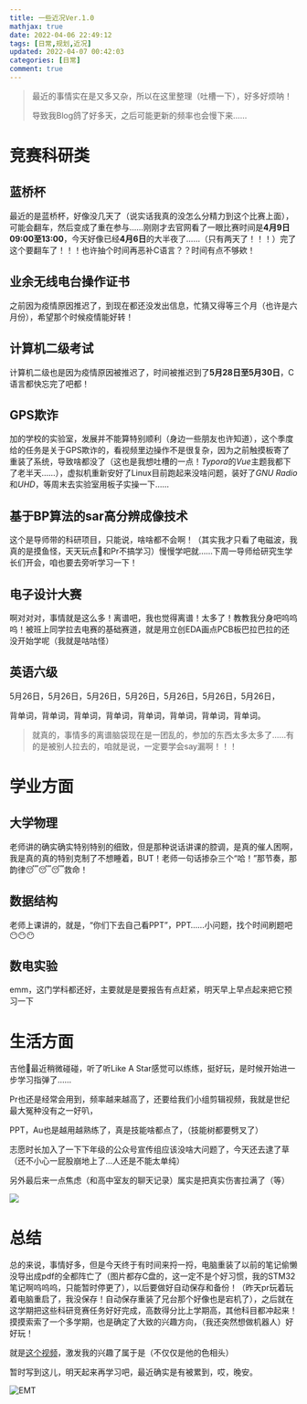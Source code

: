 ```yaml
---
title: 一些近况Ver.1.0
mathjax: true
date: 2022-04-06 22:49:12
tags: [日常,规划,近况]
updated: 2022-04-07 00:42:03categories: [日常]
comment: true
---
```


> 最近的事情实在是又多又杂，所以在这里整理（吐槽一下），好多好烦呐！
>
> 导致我Blog鸽了好多天，之后可能更新的频率也会慢下来……

# 竞赛科研类

## 蓝桥杯

最近的是蓝桥杯，好像没几天了（说实话我真的没怎么分精力到这个比赛上面），可能会翻车，然后变成了重在参与……刚刚才去官网看了一眼比赛时间是**4月9日09:00至13:00**，今天好像已经**4月6日**的大半夜了……（只有两天了！！！）完了这个要翻车了！！！也许抽个时间再恶补C语言？？时间有点不够欸！

## 业余无线电台操作证书

之前因为疫情原因推迟了，到现在都还没发出信息，忙猜又得等三个月（也许是六月份），希望那个时候疫情能好转！

## 计算机二级考试

计算机二级也是因为疫情原因被推迟了，时间被推迟到了**5月28日至5月30日**，C语言都快忘完了吧都！

## GPS欺诈

加的学校的实验室，发展并不能算特别顺利（身边一些朋友也许知道），这个季度给的任务是关于GPS欺诈的，看视频里边操作不是很复杂，因为之前触摸板寄了重装了系统，导致啥都没了（这也是我想吐槽的一点！*Typora*的*Vue*主题我都下了老半天……），虚拟机重新安好了Linux目前跑起来没啥问题，装好了*GNU Radio*和*UHD*，等周末去实验室用板子实操一下……

## 基于BP算法的sar高分辨成像技术

这个是导师带的科研项目，只能说，啥啥都不会啊！（其实我才只看了电磁波，我真的是摸鱼怪，天天玩点🎸和Pr不搞学习）慢慢学吧就……下周一导师给研究生学长们开会，咱也要去旁听学习一下！

## 电子设计大赛

啊对对对，事情就是这么多！离谱吧，我也觉得离谱！太多了！教教我分身吧呜呜呜！被班上同学拉去电赛的基础赛道，就是用立创EDA画点PCB板巴拉巴拉的还没开始学呢（我就是咕咕怪）

## 英语六级

5月26日，5月26日，5月26日，5月26日，5月26日，5月26日，5月26日，

背单词，背单词，背单词，背单词，背单词，背单词，背单词，背单词。

> 就真的，事情多的离谱脑袋现在是一团乱的，参加的东西太多太多了……有的是被别人拉去的，咱就是说，一定要学会say漏啊！！！

# 学业方面

## 大学物理

老师讲的确实确实特别特别的细致，但是那种说话讲课的腔调，是真的催人困啊，我是真的真的特别克制了不想睡着，BUT！老师一句话掺杂三个“哈！”那节奏，那韵律😴😴😴救命！

## 数据结构

老师上课讲的，就是，“你们下去自己看PPT”，PPT……小问题，找个时间刷题吧😶😶😶

## 数电实验

emm，这门学科都还好，主要就是是要报告有点赶紧，明天早上早点起来把它预习一下

# 生活方面

吉他🎸最近稍微碰碰，听了听Like A Star感觉可以练练，挺好玩，是时候开始进一步学习指弹了……

Pr也还是经常会用到，频率越来越高了，还要给我们小组剪辑视频，我就是世纪最大冤种没有之一好叭，

PPT，Au也是越用越熟练了，真是技能啥都点了，（技能树都要劈叉了）

志愿时长加入了一下下年级的公众号宣传组应该没啥大问题了，今天还去逮了草（还不小心一屁股崩地上了…人还是不能太单纯）

另外最后来一点焦虑（和高中室友的聊天记录）属实是把真实伤害拉满了（等）

![](https://s3.bmp.ovh/imgs/2022/04/07/7be7b88a5b17ab84.png)

# 总结

总的来说，事情好多，但是今天终于有时间来捋一捋，电脑重装了以前的笔记偷懒没导出成pdf的全都阵亡了（图片都存C盘的，这一定不是个好习惯，我的STM32笔记啊呜呜呜，只能暂时停更了），以后要做好自动保存和备份！（昨天pr玩着玩着电脑重启了，我没保存！自动保存重装了兄台那个好像也是宕机了），之后就在这学期把这些科研竞赛任务好好完成，高数得分比上学期高，其他科目都冲起来！摸摸索索了一个多学期，也是确定了大致的兴趣方向，（我还突然想做机器人）好好玩！

就是[这个视频](https://www.bilibili.com/video/BV1fo4y1y7W7?spm_id_from=333.1007.top_right_bar_window_default_collection.content.click)，激发我的兴趣了属于是（不仅仅是他的色相头）

暂时写到这儿，明天起来再学习吧，最近确实是有被累到，哎，晚安。



![EMT](EMT.jpg)